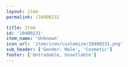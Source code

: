 ```yaml
---
layout: item
permalink: /10400231

title: Item
id: '10400231'
item_name: 'Unknown'
icon_url: 'item/icon/customize/10400231.png'
sub_header: ['Gender: Male', 'Cosmetic']
footer: ['Untradable, Unsellable']
---
```

